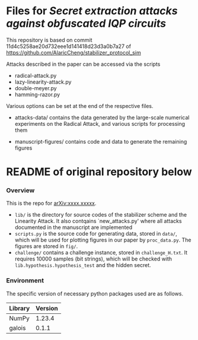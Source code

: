 # Files for *Secret extraction attacks against obfuscated IQP circuits*

This repository is based on commit 11d4c5258ae20d732eee1d141418d23d3a0b7a27 of https://github.com/AlaricCheng/stabilizer_protocol_sim

Attacks described in the paper can be accessed via the scripts

- radical-attack.py
- lazy-linearity-attack.py
- double-meyer.py
- hamming-razor.py

Various options can be set at the end of the respective files.


- attacks-data/ contains the data generated by the large-scale numerical experiments on the Radical Attack, and various scripts for processing them

- manuscript-figures/ contains code and data to generate the remaining figures


# README of original repository below

### Overview

This is the repo for [arXiv:xxxx.xxxxx](https://arxiv.org/abs/xxxx.xxxxx). 

- `lib/` is the directory for source codes of the stabilizer scheme and the Linearity Attack. It also contqains `new_attacks.py' where all attacks documented in the manuscript are implemented
- `scripts.py` is the source code for generating data, stored in `data/`, which will be used for plotting figures in our paper by `proc_data.py`. The figures are stored in `fig/`.
- `challenge/` contains a challenge instance, stored in `challenge_H.txt`. It requires 10000 samples (bit strings), which will be checked with `lib.hypothesis.hypothesis_test` and the hidden secret. 

### Environment

The specific version of necessary python packages used are as follows.

| Library  | Version |
|----------|---------|
| NumPy    | 1.23.4  |
| galois   | 0.1.1   |
